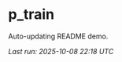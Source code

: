 # p_train

Auto-updating README demo.

<!--START_SECTION:status-->
_Last run: 2025-10-08 22:18 UTC_
<!--END_SECTION:status-->







































































































































































































































































































































































































































































































































































































































































































































































































































































































































































































































































































































































